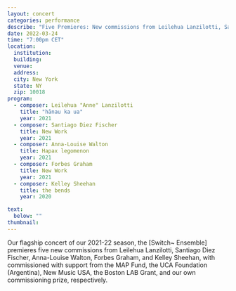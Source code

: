 ```yaml
---
layout: concert
categories: performance
describe: "Five Premieres: New commissions from Leilehua Lanzilotti, Santiago Diez Fischer, Anna-Louise Walton, Forbes Graham, and Kelley Sheehan"
date: 2022-03-24
time: "7:00pm CET"
location:
  institution:
  building:
  venue:
  address:
  city: New York
  state: NY
  zip: 10018
program:
  - composer: Leilehua "Anne" Lanzilotti
    title: "hānau ka ua"
    year: 2021
  - composer: Santiago Diez Fischer
    title: New Work
    year: 2021
  - composer: Anna-Louise Walton
    title: Hapax legomenon
    year: 2021  
  - composer: Forbes Graham
    title: New Work
    year: 2021     
  - composer: Kelley Sheehan
    title: the bends
    year: 2020

text:
  below: ""
thumbnail: 
---
```


Our flagship concert of our 2021-22 season, the [Switch~ Ensemble] premieres five new commissions from Leilehua Lanzilotti, Santiago Diez Fischer, Anna-Louise Walton, Forbes Graham, and Kelley Sheehan, with commissioned with support from the MAP Fund, the UCA Foundation (Argentina), New Music USA, the Boston LAB Grant, and our own commissioning prize, respectively.
